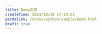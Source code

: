 ```yaml
---
title: Demo实例
createTime: 2024/10/19 17:19:23
permalink: /notes/python/sample/demo.html
draft: true
---
```

